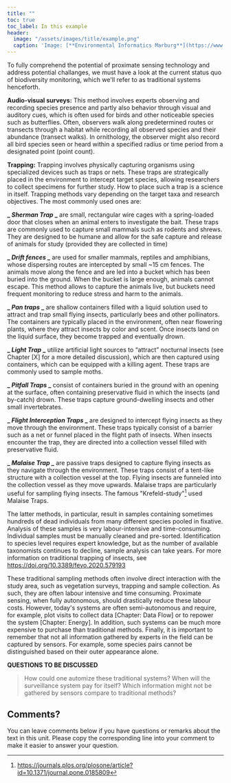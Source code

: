 ```yaml
---
title: ""
toc: true
toc_label: In this example
header:
  image: "/assets/images/title/example.png"
  caption: 'Image: [**Environmental Informatics Marburg**](https://www.uni-marburg.de/en/fb19/disciplines/physisch/environmentalinformatics)'
---
```


To fully comprehend the  potential of proximate sensing technology and address potential challanges, we must have a look at the current status quo of biodiversity monitoring, which we'll refer to as traditional systems henceforth.

**Audio-visual surveys:** This method involves experts observing and recording species presence and partly also behavior through visual and auditory cues, which is often used for birds and other noticeable species such as butterflies. Often, observers walk along predetermined routes or transects through a habitat while recording all observed species and their abundance (transect walks). In ornithology, the observer might also record all bird species seen or heard within a specified radius or time period from a designated point (point count).

**Trapping:**
Trapping involves physically capturing organisms using specialized devices such as traps or nets. These traps are strategically placed in the environment to intercept target species, allowing researchers to collect specimens for further study. How to place such a trap is a science in itself. Trapping methods vary depending on the target taxa and research objectives. The most commonly used ones are:

**_ _Sherman Trap_ _** are small, rectangular wire cages with a spring-loaded door that closes when an animal enters to investigate the bait. These traps are commonly used to capture small mammals such as rodents and shrews. They are designed to be humane and allow for the safe capture and release of animals for study (provided they are collected in time)

**_ _Drift fences_ _** are used for smaller mammals, reptiles and amphibians, whose dispersing routes are intercepted by small ~15 cm fences. The animals move along the fence and are led into a bucket which has been buried into the ground. When the bucket is large enough, animals cannot escape. This method allows to capture the animals live, but buckets need frequent monitoring to reduce stress and harm to the animals.

**_ _Pan traps_ _** are shallow containers filled with a liquid solution used to attract and trap small flying insects, particularly bees and other pollinators. The containers are typically placed in the environment, often near flowering plants, where they attract insects by color and scent. Once insects land on the liquid surface, they become trapped and eventually drown. 

**_ _Light Trap_ _** utilize artificial light sources to “attract” nocturnal insects (see Chapter [X] for a more detailed discussion), which are then captured using containers, which can be equipped with a killing agent. These traps are commonly used to sample moths. 

**_ _Pitfall Traps_ _** consist of containers buried in the ground with an opening at the surface, often containing preservative fluid in which the insects (and by-catch) drown. These traps capture ground-dwelling insects and other small invertebrates.

**_ _Flight Interception Traps_ _** are designed to intercept flying insects as they move through the environment. These traps typically consist of a barrier such as a net or funnel placed in the flight path of insects. When insects encounter the trap, they are directed into a collection vessel filled with preservative fluid.

**_ _Malaise Trap_ _** are passive traps designed to capture flying insects as they navigate through the environment. These traps consist of a tent-like structure with a collection vessel at the top. Flying insects are funneled into the collection vessel as they move upwards. Malaise traps are particularly useful for sampling flying insects. The famous "Krefeld-study"[^1] used Malaise Traps.

The latter methods, in particular, result in samples containing sometimes hundreds of dead individuals from many different species pooled in fixative. Analysis of these samples is very labour-intensive and time-consuming. Individual samples must be manually cleaned and pre-sorted. Identification to species level requires expert knowledge, but as the number of available taxonomists continues to decline, sample analysis can take years. For more information on traditional trapping of insects, see https://doi.org/10.3389/fevo.2020.579193

These traditional sampling methods often involve direct interaction with the study area, such as vegetation surveys, trapping and sample collection. As such, they are often labour intensive and time consuming.
Proximate sensing, when fully autonomous, should drastically reduce these labour costs. However, today's systems are often semi-autonomous and require, for example, plot visits to collect data [Chapter: Data Flow] or to repower the system [Chapter: Energy]. In addition, such systems can be much more expensive to purchase than traditional methods. Finally, it is important to remember that not all information gathered by experts in the field can be captured by sensors. For example, some species pairs cannot be distinguished based on their outer appearance alone.

**QUESTIONS TO BE DISCUSSED**

> How could one automize these traditional systems?
> When will the surveillance system pay for itself?
> Which information might not be gathered by sensors compare to traditional methods?

[^1]: https://journals.plos.org/plosone/article?id=10.1371/journal.pone.0185809


## Comments?
You can leave comments below if you have questions or remarks about the text  in this unit. 
Please copy the corresponding line into your comment to make it easier to answer your question.

<script src="https://utteranc.es/client.js" repo="GeoMOER/moer-mpg-data-analysis" issue-term="moer-mpg-data-analysis_unit02" theme="github-light" crossorigin="anonymous" async> </script> 
